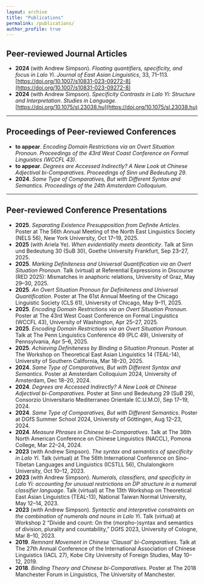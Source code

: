 ```yaml
---
layout: archive
title: "Publications"
permalink: /publications/
author_profile: true
---
```


## Peer-reviewed Journal Articles

- **2024** (with Andrew Simpson). *Floating quantifiers, specificity, and focus in Lalo Yi*. *Journal of East Asian Linguistics*, 33, 71–113. [https://doi.org/10.1007/s10831-023-09272-8](https://doi.org/10.1007/s10831-023-09272-8)
- **2024** (with Andrew Simpson). *Specificity Contrasts in Lalo Yi: Structure and Interpretation*. *Studies in Language*. [https://doi.org/10.1075/sl.23038.hu](https://doi.org/10.1075/sl.23038.hu)

---

## Proceedings of Peer-reviewed Conferences

- **to appear**. *Encoding Domain Restrictions via an Overt Situation Pronoun*. *Proceedings of the 43rd West Coast Conference on Formal Linguistics (WCCFL 43)*.
- **to appear**. *Degrees are Accessed Indirectly? A New Look at Chinese Adjectival bi-Comparatives*. *Proceedings of Sinn und Bedeutung 29*.
- **2024**. *Same Type of Comparatives, But with Different Syntax and Semantics*. *Proceedings of the 24th Amsterdam Colloquium*.

---

## Peer-reviewed Conference Presentations

- **2025**. *Separating Existence Presupposition from Definite Articles*. Poster at The 56th Annual Meeting of the North East Linguistics Society (NELS 56), New York University, Oct 17–19, 2025.
- **2025** (with Ariela Ye). *When evidentiality meets deonticity*. Talk at Sinn und Bedeutung 30 (SuB 30), Goethe University Frankfurt, Sep 23–27, 2025.
- **2025**. *Marking Definiteness and Universal Quantification via an Overt Situation Pronoun*. Talk (virtual) at Referential Expressions in Discourse (RED 2025): Mismatches in anaphoric relations, University of Graz, May 29–30, 2025.
- **2025**. *An Overt Situation Pronoun for Definiteness and Universal Quantification*. Poster at The 61st Annual Meeting of the Chicago Linguistic Society (CLS 61), University of Chicago, May 9–11, 2025.
- **2025**. *Encoding Domain Restrictions via an Overt Situation Pronoun*. Poster at The 43rd West Coast Conference on Formal Linguistics (WCCFL 43), University of Washington, Apr 25–27, 2025.
- **2025**. *Encoding Domain Restrictions via an Overt Situation Pronoun*. Talk at The Penn Linguistics Conference 49 (PLC 49), University of Pennsylvania, Apr 5–6, 2025.
- **2025**. *Achieving Definiteness by Binding a Situation Pronoun*. Poster at The Workshop on Theoretical East Asian Linguistics 14 (TEAL-14), University of Southern California, Mar 18–20, 2025.
- **2024**. *Same Type of Comparatives, But with Different Syntax and Semantics*. Poster at Amsterdam Colloquium 2024, University of Amsterdam, Dec 18–20, 2024.
- **2024**. *Degrees are Accessed Indirectly? A New Look at Chinese Adjectival bi-Comparatives*. Poster at Sinn und Bedeutung 29 (SuB 29), Consorzio Universitario Mediterraneo Orientale (C.U.M.O), Sep 17–19, 2024.
- **2024**. *Same Type of Comparatives, But with Different Semantics*. Poster at DGfS Summer School 2024, University of Göttingen, Aug 12–23, 2024.
- **2024**. *Measure Phrases in Chinese bi-Comparatives*. Talk at The 36th North American Conference on Chinese Linguistics (NACCL), Pomona College, Mar 22–24, 2024.
- **2023** (with Andrew Simpson). *The syntax and semantics of specificity in Lalo Yi*. Talk (virtual) at The 56th International Conference on Sino-Tibetan Languages and Linguistics (ICSTLL 56), Chulalongkorn University, Oct 10–12, 2023.
- **2023** (with Andrew Simpson). *Numerals, classifiers, and specificity in Lalo Yi: accounting for unusual restrictions on DP structure in a numeral classifier language*. Talk (virtual) at The 13th Workshop on Theoretical East Asian Linguistics (TEAL-13), National Taiwan Normal University, May 12–14, 2023.
- **2023** (with Andrew Simpson). *Syntactic and interpretive constraints on the combination of numerals and nouns in Lalo Yi*. Talk (virtual) at Workshop 2 “Divide and count: On the (morpho-)syntax and semantics of division, plurality and countability,” DGfS 2023, University of Cologne, Mar 8–10, 2023.
- **2019**. *Remnant Movement in Chinese ‘Clausal’ bi-Comparatives*. Talk at The 27th Annual Conference of the International Association of Chinese Linguistics (IACL 27), Kobe City University of Foreign Studies, May 10–12, 2019.
- **2018**. *Binding Theory and Chinese bi-Comparatives*. Poster at The 2018 Manchester Forum in Linguistics, The University of Manchester.
